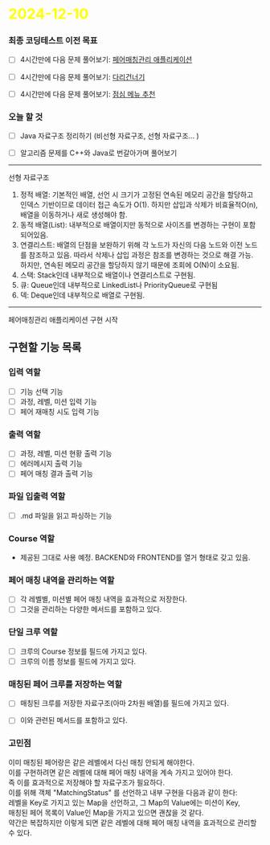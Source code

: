 # <span style="color:yellow">2024-12-10</span>

### 최종 코딩테스트 이전 목표
- [ ] 4시간만에 다음 문제 풀어보기: [페어매칭관리 애플리케이션](https://github.com/woowacourse/java-pairmatching-precourse)
- [ ] 4시간만에 다음 문제 풀어보기: [다리건너기](https://github.com/bark20/java-bridge)
- [ ] 4시간만에 다음 문제 풀어보기: [점심 메뉴 추천](https://github.com/70825/java-menu)


### 오늘 할 것
- [ ] Java 자료구조 정리하기 (비선형 자료구조, 선형 자료구조... )
- [ ] 알고리즘 문제를 C++와 Java로 번갈아가며 풀어보기


- - -

선형 자료구조
1. 정적 배열: 기본적인 배열, 선언 시 크기가 고정된 연속된 메모리 공간을 할당하고 인덱스 기반이므로 데이터 접근 속도가 O(1). 하지만 삽입과 삭제가 비효율적O(n), 배열을 이동하거나 새로 생성해야 함.
2. 동적 배열(List): 내부적으로 배열이지만 동적으로 사이즈를 변경하는 구현이 포함되어있음.
3. 연결리스트: 배열의 단점을 보완하기 위해 각 노드가 자신의 다음 노드와 이전 노드를 참조하고 있음. 따라서 삭제나 삽입 과정은 참조를 변경하는 것으로 해결 가능. 하지만, 연속된 메모리 공간을 할당하지 않기 때문에 조회에 O(N)이 소요됨. 
4. 스택: Stack인데 내부적으로 배열이나 연결리스트로 구현됨.
5. 큐: Queue인데 내부적으로 LinkedList나 PriorityQueue로 구현됨
6. 덱: Deque인데 내부적으로 배열로 구현됨.




 - - -

페어매칭관리 애플리케이션 구현 시작


## 구현할 기능 목록  
### 입력 역할  
- [ ] 기능 선택 기능  
- [ ] 과정, 레벨, 미션 입력 기능  
- [ ] 페어 재매칭 시도 입력 기능  
  
### 출력 역할  
- [ ] 과정, 레벨, 미션 현황 출력 기능  
- [ ] 에러메시지 출력 기능  
- [ ] 페어 매칭 결과 출력 기능  
  
### 파일 입출력 역할  
- [ ] .md 파일을 읽고 파싱하는 기능  
  
### Course 역할  
- 제공된 그대로 사용 예정. BACKEND와 FRONTEND를 열거 형태로 갖고 있음.  
  
### 페어 매칭 내역을 관리하는 역할  
- [ ] 각 레벨별, 미션별 페어 매칭 내역을 효과적으로 저장한다.  
- [ ] 그것을 관리하는 다양한 메서드를 포함하고 있다.  
  
### 단일 크루 역할  
- [ ] 크루의 Course 정보를 필드에 가지고 있다.  
- [ ] 크루의 이름 정보를 필드에 가지고 있다.  
  
### 매칭된 페어 크루를 저장하는 역할  
- [ ] 매칭된 크루를 저장한 자료구조(아마 2차원 배열)를 필드에 가지고 있다.  
- [ ] 이와 관련된 메서드를 포함하고 있다.  
  
  
### 고민점  
이미 매칭된 페어랑은 같은 레벨에서 다신 매칭 안되게 해야한다.    
이를 구현하려면 같은 레벨에 대해 페어 매칭 내역을 계속 가지고 있어야 한다.    
즉 이를 효과적으로 저장해야 할 자료구조가 필요하다.    
이를 위해 객체 "MatchingStatus" 를 선언하고 내부 구현을 다음과 같이 한다:    
레벨을 Key로 가지고 있는 Map을 선언하고, 그 Map의 Value에는 미션이 Key,    
매칭된 페어 목록이 Value인 Map을 가지고 있으면 괜찮을 것 같다.    
약간은 복잡하지만 이렇게 되면 같은 레벨에 대해 페어 매칭 내역을 효과적으로 관리할 수 있다.
